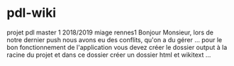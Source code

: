 # pdl-wiki
projet pdl master 1 2018/2019 miage rennes1
Bonjour Monsieur, lors de notre dernier push nous avons eu des conflits, qu'on a du gérer ...
pour le bon fonctionnement de l'application vous devez créer le dossier output à la racine du projet et dans ce dossier créer un dossier 
html et wikitext ...

